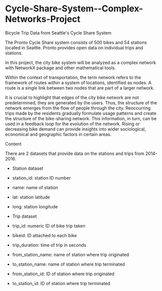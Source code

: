 # Cycle-Share-System--Complex-Networks-Project
Bicycle Trip Data from Seattle's Cycle Share System

The Pronto Cycle Share system consists of 500 bikes and 54 stations located in Seattle. Pronto provides open data on individual trips and stations.

In this project, the city bike system will be analyzed as a complex network with NetworkX package and other mathematical tools.

Within the context of transportation, the term network refers to the framework of routes within a system of locations, identified as nodes. A route is a single link between two nodes that are part of a larger network.

It is crucial to highlight that edges of the city bike network are not predetermined, they are generated by the users. Thus, the structure of the network emerges from the flow of people through the city. Reoccurring trips made by the residents gradually formulate usage patterns and create the structure of the bike-sharing network. This information, in turn, can be used in a feedback loop for the evolution of the network. Rising or decreasing bike demand can provide insights into wider sociological, economical and geographic factors in certain areas.

Content

There are 2 datasets that provide data on the stations and trips from 2014-2016.

* Station dataset

* station_id: station ID number
* name: name of station
* lat: station latitude
* long: station longitude
* Trip dataset

* trip_id: numeric ID of bike trip taken
* bikeid: ID attached to each bike
* trip_duration: time of trip in seconds
* from_station_name: name of station where trip originated
* to_station_name: name of station where trip terminated
* from_station_id: ID of station where trip originated
* to_station_id: ID of station where trip terminated
